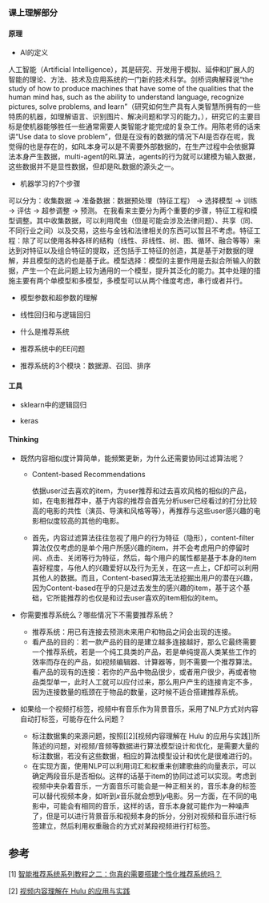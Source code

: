 ### 课上理解部分

#### 原理

- AI的定义

人工智能（Artificial Intelligence），其是研究、开发用于模拟、延伸和扩展人的智能的理论、方法、技术及应用系统的一门新的技术科学。剑桥词典解释说“the study of how to produce machines that have some of the qualities that the human mind has, such as the ability to understand language, recognize pictures, solve problems, and learn”（研究如何生产具有人类智慧所拥有的一些特质的机器，如理解语言、识别图片、解决问题和学习的能力。），研究它的主要目标是使机器能够胜任一些通常需要人类智能才能完成的复杂工作。用陈老师的话来讲“Use data to slove problem”，但是在没有的数据的情况下AI是否存在呢，我觉得的也是存在的，如RL本身可以是不需要外部数据的，在生产过程中会依据算法本身产生数据，multi-agent的RL算法，agents的行为就可以建模为输入数据，这些数据并不是显性数据，但却是RL数据的源头之一。

- 机器学习的7个步骤

可以分为：收集数据 -> 准备数据：数据预处理（特征工程） -> 选择模型 -> 训练 -> 评估 -> 超参调整 -> 预测。 在我看来主要分为两个重要的步骤，特征工程和模型调整。其中收集数据，可以利用爬虫（但是可能会涉及法律问题）、共享（同、不同行业之间）以及交易，这些与金钱和法律相关的东西可以暂且不考虑。特征工程：除了可以使用各种各样的结构（线性、非线性、树、图、循环、融合等等）来达到对特征以及组合特征的提取，还包括手工特征的创造，其是基于对数据的理解，并且模型的选的也是基于此。模型选择：模型的主要作用是去拟合所输入的数据，产生一个在此问题上较为通用的一个模型，提升其泛化的能力。其中处理的措施主要有两个单模型和多模型，多模型可以从两个维度考虑，串行或者并行。

- 模型参数和超参数的理解

- 线性回归和与逻辑回归

- 什么是推荐系统

- 推荐系统中的EE问题

- 推荐系统的3个模块：数据源、召回、排序

#### 工具

- sklearn中的逻辑回归

- keras

#### Thinking

- 既然内容相似度计算简单，能频繁更新，为什么还需要协同过滤算法呢？

  - Content-based Recommendations

    依据user过去喜欢的item，为user推荐和过去喜欢风格的相似的产品，如，在电影推荐中，基于内容的推荐会首先分析user已经看过的打分比较高的电影的共性（演员、导演和风格等等），再推荐与这些user感兴趣的电影相似度较高的其他的电影。

  - 首先，内容过滤算法往往忽视了用户的行为特征（隐形），content-filter算法仅仅考虑的是单个用户所感兴趣的item，并不会考虑用户的停留时间、点击、关闭等行为特征，然后，每个用户的属性都是基于本身的item喜好程度，与他人的兴趣爱好以及行为无关，在这一点上，CF却可以利用其他人的数据。而且，Content-based算法无法挖掘出用户的潜在兴趣，因为Content-based在乎的只是过去发生的感兴趣的item，基于这个基础，它所能推荐的也仅是和过去user喜欢的item相似的item。

- 你需要推荐系统么？哪些情况下不需要推荐系统？

  - 推荐系统：用已有连接去预测未来用户和物品之间会出现的连接。
  - 看产品的目的：若一款产品的目的是建立越多连接越好，那么它最终需要一个推荐系统，若是一个纯工具类的产品，若是单纯提高人类某些工作的效率而存在的产品，如视频编辑器、计算器等，则不需要一个推荐算法。看产品的现有的连接：若你的产品中物品很少，或者用户很少，再或者物品类型单一，此时人工就可以应付过来，那么用户产生的连接肯定不多，因为连接数量的瓶颈在于物品的数量，这时候不适合搭建推荐系统。

- 如果给一个视频打标签，视频中有音乐作为背景音乐，采用了NLP方式对内容自动打标签，可能存在什么问题？

  - 标注数据集的来源问题，按照[[2][视频内容理解在 Hulu 的应用与实践]]所陈述的问题，对视频/音频等数据进行算法模型设计和优化，是需要大量的标注数据，若没有这些数据，相应的算法模型设计和优化是很难进行的。
  - 在实现方面，使用NLP可以利用词汇和权重来创建歌曲的向量表示，可以确定两段音乐是否相似。这样的话基于item的协同过滤可以实现。考虑到视频中夹杂着音乐，一方面音乐可能会是一种正相关的，音乐本身的标签可以替代视频本身，如听到$x$音乐就会想到$y$电影。另一方面，在不同的电影中，可能会有相同的音乐，这样的话，音乐本身就可能作为一种噪声了，但是可以进行背景音乐和视频本身的拆分，分别对视频和音乐进行标签建立，然后利用权重融合的方式对某段视频进行打标签。

## 参考

[1] [智能推荐系统系列教程之二：你真的需要搭建个性化推荐系统吗？](  https://mp.weixin.qq.com/s?src=11&timestamp=1579051313&ver=2097&signature=R*yeynJTSbwk7kQAnjvrD3hyxzMUSfkUR1aTVaMaPurpE5D6PX3xLVNUJ1ZOnyxZ4uZA40GN4zj0pQ0kpOG5PZ*B7Pt-E6kAwmWVdqSbttC5W2dcXwQUzgkOE9SKec65&new=1  )

[2] [视频内容理解在 Hulu 的应用与实践]( https://www.infoq.cn/article/TiB4Ii_5vOVJ9ktcTrgF )

